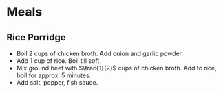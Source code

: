 # Meals

## Rice Porridge

- Boil 2 cups of chicken broth. Add onion and garlic powder.
- Add 1 cup of rice. Boil till soft.
- Mix ground beef with $\frac{1}{2}$ cups of chicken broth. Add to rice, boil for approx. 5 minutes.
- Add salt, pepper, fish sauce.